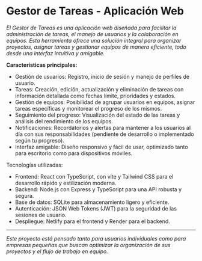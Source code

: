 # **Gestor de Tareas - Aplicación Web** 

*El Gestor de Tareas es una aplicación web diseñada para facilitar la administración de tareas, el manejo de usuarios y la colaboración en equipos. Esta herramienta ofrece una solución integral para organizar proyectos, asignar tareas y gestionar equipos de manera eficiente, todo desde una interfaz intuitiva y amigable.*

**Características principales:**
+ Gestión de usuarios: Registro, inicio de sesión y manejo de perfiles de usuario.
+ Tareas: Creación, edición, actualización y eliminación de tareas con información detallada como fechas límite, prioridades y estados.
+ Gestión de equipos: Posibilidad de agrupar usuarios en equipos, asignar tareas específicas y monitorear el progreso de los mismos.
+ Seguimiento del progreso: Visualización del estado de las tareas y análisis del rendimiento de los equipos.
+ Notificaciones: Recordatorios y alertas para mantener a los usuarios al día con sus responsabilidades (pendiente de desarrollo o implementado según tu progreso).
+ Interfaz amigable: Diseño responsivo y fácil de usar, optimizado tanto para escritorio como para dispositivos móviles.

Tecnologías utilizadas:
+ Frontend: React con TypeScript, con vite y Tailwind CSS para el desarrollo rápido y estilización moderna.
+ Backend: Node.js con Express y TypeScript para una API robusta y segura.
+ Base de datos: SQLite para almacenamiento ligero y eficiente.
+ Autenticación: JSON Web Tokens (JWT) para la seguridad de las sesiones de usuario.
+ Despliegue: Netlify para el frontend y Render para el backend.  

---

*Este proyecto está pensado tanto para usuarios individuales como para empresas pequeñas que buscan optimizar la organización de sus proyectos y el flujo de trabajo en equipo.*
